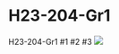 # H23-204-Gr1
H23-204-Gr1
#1
#2
#3
<img src="https://images.pexels.com/photos/45201/kitty-cat-kitten-pet-45201.jpeg?cs=srgb&dl=pexels-pixabay-45201.jpg&fm=jpg">

